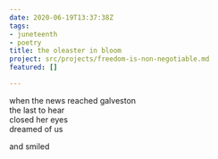 ```yaml
---
date: 2020-06-19T13:37:38Z
tags:
- juneteenth
- poetry
title: the oleaster in bloom
project: src/projects/freedom-is-non-negotiable.md
featured: []

---
```

when the news reached galveston  
the last to hear  
closed her eyes  
dreamed of us

and smiled